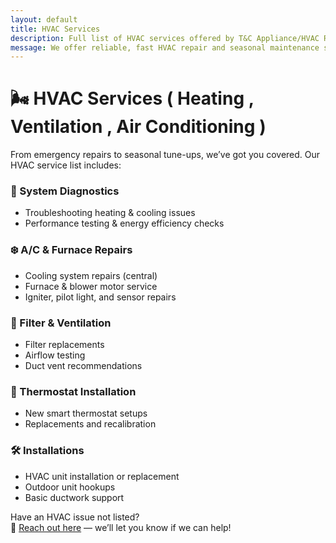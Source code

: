 ```yaml
---
layout: default
title: HVAC Services
description: Full list of HVAC services offered by T&C Appliance/HVAC Repair, including maintenance, repairs, and replacements.
message: We offer reliable, fast HVAC repair and seasonal maintenance services to keep your systems running smoothly.
---
```


# 🌬️ HVAC Services ( Heating , Ventilation , Air Conditioning )

From emergency repairs to seasonal tune-ups, we’ve got you covered. Our HVAC service list includes:

### 🔧 System Diagnostics
- Troubleshooting heating & cooling issues
- Performance testing & energy efficiency checks

### ❄️ A/C & Furnace Repairs
- Cooling system repairs (central)
- Furnace & blower motor service
- Igniter, pilot light, and sensor repairs

### 🧼 Filter & Ventilation
- Filter replacements
- Airflow testing
- Duct vent recommendations

### 📲 Thermostat Installation
- New smart thermostat setups
- Replacements and recalibration

### 🛠️ Installations
- HVAC unit installation or replacement
- Outdoor unit hookups
- Basic ductwork support

Have an HVAC issue not listed?  
📧 [Reach out here](mailto:tcappliancehvac@gmail.com) — we’ll let you know if we can help!

